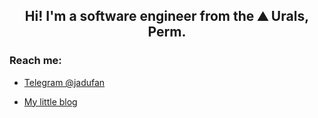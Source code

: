 <h2 align="center">Hi! I'm a software engineer from the ⛰ Urals, Perm.</h2>
<h3 >Reach me: </h3>

- [Telegram @jadufan](https://ort.soy)

- [My little blog](https://ort.soy)
